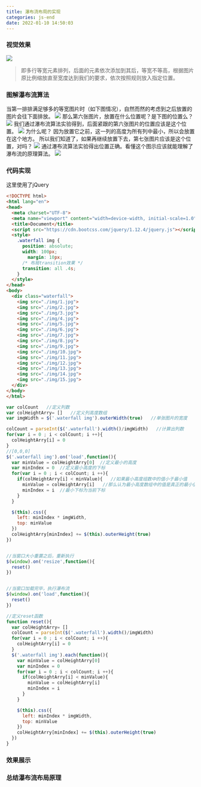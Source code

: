 ```yaml
---
title: 瀑布流布局的实现
categories: js-end
date: 2022-01-10 14:50:03
---
```

### 视觉效果
<img src="/images/img-folder/pbl.png">
<!-- more -->

> 即多行等宽元素排列，后面的元素依次添加到其后，等宽不等高，根据图片原比例缩放直至宽度达到我们的要求，依次按照规则放入指定位置。

### 图解瀑布流算法
当第一排排满足够多的等宽图片时（如下图情况），自然而然的考虑到之后放置的图片会往下面排放。
<img src="/images/img-folder/pbl1.png">
那么第六张图片，放置在什么位置呢？是下图的位置么？
<img src="/images/img-folder/pbl2.png">
我们通过瀑布流算法实验得到，后面紧跟的第六张图片的位置应该是这个位置。
<img src="/images/img-folder/pbl3.png">
为什么呢？
因为放置它之前，这一列的高度为所有列中最小，所以会放置在这个地方。
所以我们知道了，如果再继续放置下去，第七张图片应该是这个位置，对吗？
<img src="/images/img-folder/pbl4.png">
通过瀑布流算法实验得出位置正确。看懂这个图示应该就能理解了瀑布流的原理算法。
<img src="/images/img-folder/pbl5.png">
### 代码实现
这里使用了jQuery
```html
<!DOCTYPE html>
<html lang="en">
<head>
  <meta charset="UTF-8">
  <meta name="viewport" content="width=device-width, initial-scale=1.0">
  <title>Document</title>
  <script src="https://cdn.bootcss.com/jquery/1.12.4/jquery.js"></script>
  <style>
    .waterfall img {
      position: absolute;
      width: 100px;
	    margin: 10px;
      /* 布局transition效果 */
      transition: all .4s;
    }
  </style>
</head>
<body>
  <div class="waterfall">
    <img src="./img/1.jpg">
    <img src="./img/2.jpg">
    <img src="./img/3.jpg">
    <img src="./img/4.jpg">
    <img src="./img/5.jpg">
    <img src="./img/6.jpg">
    <img src="./img/7.jpg">
    <img src="./img/8.jpg">
    <img src="./img/9.jpg">
    <img src="./img/10.jpg">
    <img src="./img/11.jpg">
    <img src="./img/12.jpg">
    <img src="./img/13.jpg">
    <img src="./img/14.jpg">
    <img src="./img/15.jpg">
  </div>
</body>
</html>
```

```javascript
var colCount   //定义列数
var colHeightArry= []   //定义列高度数组
var imgWidth = $('.waterfall img').outerWidth(true)   //单张图片的宽度

colCount = parseInt($('.waterfall').width()/imgWidth)   //计算出列数
for(var i = 0 ; i < colCount; i ++){
  colHeightArry[i] = 0
}
//[0,0,0]
$('.waterfall img').on('load',function(){
  var minValue = colHeightArry[0]  //定义最小的高度
  var minIndex = 0  //定义最小高度的下标
  for(var i = 0 ; i < colCount; i ++){
    if(colHeightArry[i] < minValue){   //如果最小高度组数中的值小于最小值
      minValue = colHeightArry[i]   //那么认为最小高度数组中的值是真正的最小值
      minIndex = i  //最小下标为当前下标
    }
  }

  $(this).css({
    left: minIndex * imgWidth,
    top: minValue
  })
  colHeightArry[minIndex] += $(this).outerHeight(true)
})


//当窗口大小重置之后，重新执行
$(window).on('resize',function(){
  reset()
})


//当窗口加载完毕，执行瀑布流
$(window).on('load',function(){
  reset()
})

//定义reset函数
function reset(){
  var colHeightArry= []
  colCount = parseInt($('.waterfall').width()/imgWidth)
  for(var i = 0 ; i < colCount; i ++){
    colHeightArry[i] = 0
  }
  $('.waterfall img').each(function(){
    var minValue = colHeightArry[0]
    var minIndex = 0
    for(var i = 0 ; i < colCount; i ++){
      if(colHeightArry[i] < minValue){
        minValue = colHeightArry[i]
        minIndex = i
      }
    }

    $(this).css({
      left: minIndex * imgWidth,
      top: minValue
    })
    colHeightArry[minIndex] += $(this).outerHeight(true)
  })
}
```

### 效果展示


### 总结瀑布流布局原理